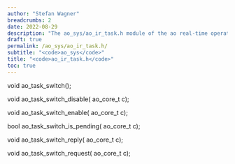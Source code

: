 ```yaml
---
author: "Stefan Wagner"
breadcrumbs: 2
date: 2022-08-29
description: "The ao_sys/ao_ir_task.h module of the ao real-time operating system."
draft: true
permalink: /ao_sys/ao_ir_task.h/ 
subtitle: "<code>ao_sys</code>"
title: "<code>ao_ir_task.h</code>"
toc: true
---
```


void    ao_task_switch();

void    ao_task_switch_disable(     ao_core_t c);

void    ao_task_switch_enable(      ao_core_t c);

bool    ao_task_switch_is_pending(  ao_core_t c);

void    ao_task_switch_reply(       ao_core_t c);

void    ao_task_switch_request(     ao_core_t c);

